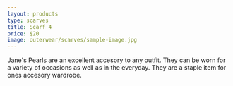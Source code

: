 ```yaml
---
layout: products
type: scarves
title: Scarf 4
price: $20
image: outerwear/scarves/sample-image.jpg
---
```



Jane's Pearls are an excellent accesory to any outfit. They can be worn for a variety of occasions as well as in the everyday. They are a staple item for ones accesory wardrobe. 